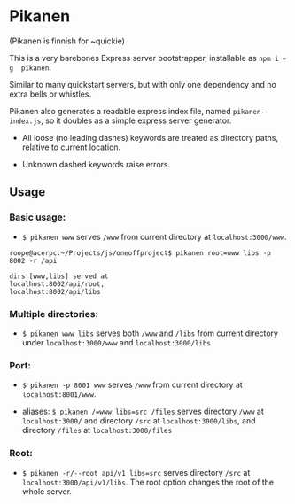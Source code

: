 # Pikanen

(Pikanen is finnish for ~quickie)

This is a very barebones Express server bootstrapper, installable as `npm i -g  pikanen`.

Similar to many quickstart servers, but with only one dependency and no extra bells or whistles.

Pikanen also generates a readable express index file, named `pikanen-index.js`, so it doubles as a simple express server generator.

* All loose (no leading dashes) keywords are treated as directory paths, relative to current location.

* Unknown dashed keywords raise errors.

## Usage

### Basic usage:
*   `$ pikanen www` serves `/www` from current directory at `localhost:3000/www`.

```
roope@acerpc:~/Projects/js/oneoffproject$ pikanen root=www libs -p 8002 -r /api

dirs [www,libs] served at
localhost:8002/api/root,
localhost:8002/api/libs

```

### Multiple directories:
*   `$ pikanen www libs` serves both `/www` and `/libs` from current directory under `localhost:3000/www` and `localhost:3000/libs`

### Port:
*   `$ pikanen -p 8001 www` serves `/www` from current directory at `localhost:8001/www`.

* aliases: `$ pikanen /=www libs=src /files` serves directory `/www` at `localhost:3000/` and directory `/src` at `localhost:3000/libs`, and directory `/files` at  `localhost:3000/files`

### Root:

*   `$ pikanen -r/--root api/v1 libs=src` serves directory `/src` at `localhost:3000/api/v1/libs`. The root option changes the root of the whole server.
